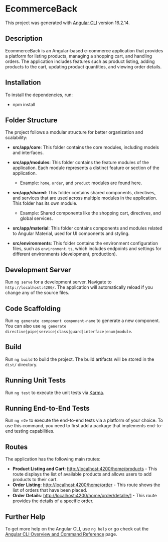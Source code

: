 # EcommerceBack

This project was generated with [Angular CLI](https://github.com/angular/angular-cli) version 16.2.14.

## Description

EcommerceBack is an Angular-based e-commerce application that provides a platform for listing products, managing a shopping cart, and handling orders. The application includes features such as product listing, adding products to the cart, updating product quantities, and viewing order details.

## Installation
To install the dependencies, run:
- npm install

## Folder Structure

The project follows a modular structure for better organization and scalability:

- **src/app/core**: This folder contains the core modules, including models and interfaces.
  
- **src/app/modules**: This folder contains the feature modules of the application. Each module represents a distinct feature or section of the application.
  - Example: `home`, `order`, and `product` modules are found here.

- **src/app/shared**: This folder contains shared components, directives, and services that are used across multiple modules in the application. This folder has its own module.
  - Example: Shared components like the shopping cart, directives, and global services.

- **src/app/material**: This folder contains components and modules related to Angular Material, used for UI components and styling.

- **src/environments**: This folder contains the environment configuration files, such as `environment.ts`, which includes endpoints and settings for different environments (development, production).


## Development Server

Run `ng serve` for a development server. Navigate to `http://localhost:4200/`. The application will automatically reload if you change any of the source files.

## Code Scaffolding

Run `ng generate component component-name` to generate a new component. You can also use `ng generate directive|pipe|service|class|guard|interface|enum|module`.

## Build

Run `ng build` to build the project. The build artifacts will be stored in the `dist/` directory.

## Running Unit Tests

Run `ng test` to execute the unit tests via [Karma](https://karma-runner.github.io).

## Running End-to-End Tests

Run `ng e2e` to execute the end-to-end tests via a platform of your choice. To use this command, you need to first add a package that implements end-to-end testing capabilities.

## Routes

The application has the following main routes:

- **Product Listing and Cart**: [http://localhost:4200/home/products](http://localhost:4200/home/products) - This route displays the list of available products and allows users to add products to their cart.
- **Order Listing**: [http://localhost:4200/home/order](http://localhost:4200/home/order) - This route shows the list of orders that have been placed.
- **Order Details**: [http://localhost:4200/home/order/detalle/1](http://localhost:4200/home/order/detalle/1) - This route provides the details of a specific order.

## Further Help

To get more help on the Angular CLI, use `ng help` or go check out the [Angular CLI Overview and Command Reference](https://angular.io/cli) page.
